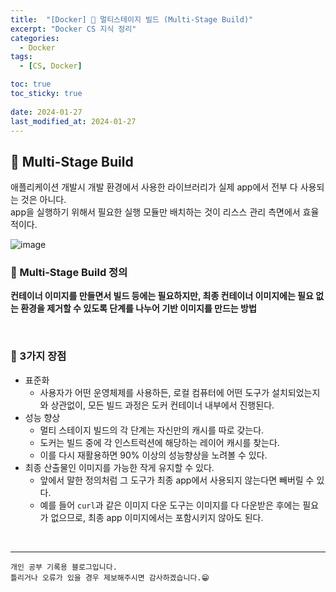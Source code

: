 ```yaml
---
title:  "[Docker] 🐋 멀티스테이지 빌드 (Multi-Stage Build)"
excerpt: "Docker CS 지식 정리"
categories:
  - Docker
tags:
  - [CS, Docker]

toc: true
toc_sticky: true
 
date: 2024-01-27
last_modified_at: 2024-01-27
---
```


## 📖 Multi-Stage Build

애플리케이션 개발시 개발 환경에서 사용한 라이브러리가 실제 app에서 전부 다 사용되는 것은 아니다.  
app을 실행하기 위해서 필요한 실행 모듈만 배치하는 것이 리스스 관리 측면에서 효율적이다.  

![image](https://github.com/yyechan0602/yyechan0602.github.io/assets/37824506/4287053b-ceda-4d27-8d2e-835b2cb8b22e)


### 🍄 Multi-Stage Build 정의

**컨테이너 이미지를 만들면서 빌드 등에는 필요하지만, 최종 컨테이너 이미지에는 필요 없는 환경을 제거할 수 있도록 단계를 나누어 기반 이미지를 만드는 방법**

<br>

### 🍄 3가지 장점

 - 표준화
   - 사용자가 어떤 운영체제를 사용하든, 로컬 컴퓨터에 어떤 도구가 설치되었는지와 상관없이, 모든 빌드 과정은 도커 컨테이너 내부에서 진행된다.  
 - 성능 향상
   - 멀티 스테이지 빌드의 각 단계는 자신만의 캐시를 따로 갖는다.
   - 도커는 빌드 중에 각 인스트럭션에 해당하는 레이어 캐시를 찾는다.
   - 이를 다시 재활용하면 90% 이상의 성능향상을 노려볼 수 있다.
 - 최종 산출물인 이미지를 가능한 작게 유지할 수 있다.
   - 앞에서 말한 정의처럼 그 도구가 최종 app에서 사용되지 않는다면 빼버릴 수 있다.
   - 예를 들어 `curl`과 같은 이미지 다운 도구는 이미지를 다 다운받은 후에는 필요가 없으므로, 최종 app 이미지에서는 포함시키지 않아도 된다.  

<br>

***
    개인 공부 기록용 블로그입니다.
    틀리거나 오류가 있을 경우 제보해주시면 감사하겠습니다.😁